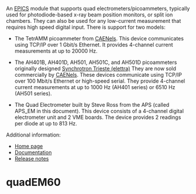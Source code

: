 An [EPICS](http://www.aps.anl.gov/epics/) 
module that supports quad electrometers/picoammeters, typically used for photodiode-based
x-ray beam position monitors, or split ion chambers. They can also be used for any
low-current measurement that requires high speed digital input. There is support
for two models:</p>

* The TetrAMM picoammeter from [CAENels](http://www.caenels.com/products).
This device communicates using TCP/IP over 1 Gbit/s Ethernet. 
It provides 4-channel current measurements at up to 20000 Hz.

* The AH401B, AH401D, AH501, AH501C, and AH501D picoammeters originally designed
[Synchrotron Trieste (elettra)](http://ilo.elettra.trieste.it/index.php?page=_layout_prodotto&amp;id=54&amp;lang=en)
They are now sold commercially by [CAENels](http://www.caenels.com/products).
These devices communicate using TCP/IP over 100 Mbit/s Ethernet or high-speed serial. 
They provide 4-channel current measurements at up to 1000 Hz (AH401 series) or 6510 Hz (AH501 series).

* The Quad Electrometer built by Steve Ross from the APS (called APS_EM in this document). 
This device consists of a 4-channel digital electrometer unit and 2 VME boards. 
The device provides 2 readings per diode at up to 813 Hz.

Additional information:
* [Home page](http://cars.uchicago.edu/software/epics/quadEM.html)
* [Documentation](http://cars.uchicago.edu/software/epics/quadEMDoc.html)
* [Release notes](http://cars.uchicago.edu/software/epics/quadEMReleaseNotes.html)
# quadEM60
